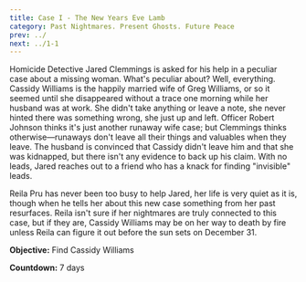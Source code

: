 ```yaml
---
title: Case I - The New Years Eve Lamb
category: Past Nightmares. Present Ghosts. Future Peace
prev: ../
next: ../1-1
---
```

Homicide Detective Jared Clemmings is asked for his help in a peculiar case about a missing woman. What's peculiar about? Well, everything. Cassidy Williams is the happily married wife of Greg Williams, or so it seemed until she disappeared without a trace one morning while her husband was at work. She didn't take anything or leave a note, she never hinted there was something wrong, she just up and left. Officer Robert Johnson thinks it's just another runaway wife case; but Clemmings thinks otherwise—runaways don't leave all their things and valuables when they leave. The husband is convinced that Cassidy didn't leave him and that she was kidnapped, but there isn't any evidence to back up his claim. With no leads, Jared reaches out to a friend who has a knack for finding "invisible" leads.

Reila Pru has never been too busy to help Jared, her life is very quiet as it is, though when he tells her about this new case something from her past resurfaces. Reila isn't sure if her nightmares are truly connected to this case, but if they are, Cassidy Williams may be on her way to death by fire unless Reila can figure it out before the sun sets on December 31.

**Objective:** Find Cassidy Williams

**Countdown:** 7 days